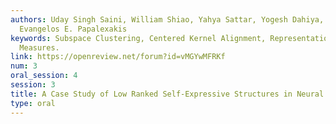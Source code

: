 ```yaml
---
authors: Uday Singh Saini, William Shiao, Yahya Sattar, Yogesh Dahiya, Samet Oymak,
  Evangelos E. Papalexakis
keywords: Subspace Clustering, Centered Kernel Alignment, Representation Similarity
  Measures.
link: https://openreview.net/forum?id=vMGYwMFRKf
num: 3
oral_session: 4
session: 3
title: A Case Study of Low Ranked Self-Expressive Structures in Neural Network Representations
type: oral
---
```

